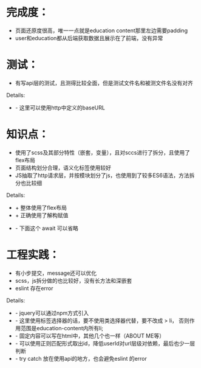 完成度：
=======
* 页面还原度很高，唯一一点就是education content那里左边需要padding
* user和education都从后端获取数据且展示在了前端，没有异常


测试：
=====
* 有写api层的测试，且测得比较全面，但是测试文件名和被测文件名没有对齐

Details:

- \- 这里可以使用http中定义的baseURL

知识点：
=======
* 使用了scss及其部分特性（嵌套，变量），且对sccs进行了拆分，且使用了flex布局
* 页面结构划分合理，语义化标签使用较好
* JS抽取了http请求层，并按模块划分了js，也使用到了较多ES6语法，方法拆分也比较细

Details:
+ \+ 整体使用了flex布局
+ \+ 正确使用了解构赋值
- \- 下面这个 await 可以省略

工程实践：
=========
* 有小步提交，message还可以优化
* scss，js拆分做的也比较好，没有长方法和深嵌套
* eslint 存在error

Details:

- \- jquery可以通过npm方式引入
- \- 这里使用标签选择器的话，要不使用类选择器代替，要不改成 > li， 否则作用范围是education-content内所有li;
- \- 固定内容可以写在html中，其他几个也一样（ABOUT ME等）
- \- 可以使用正则匹配形式取出id，降低userId对url层级对依赖，最后也少一层判断
- \- try catch 放在使用api的地方，也会避免eslint 的error


